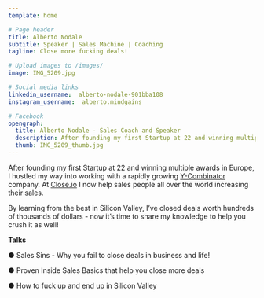 ```yaml
---
template: home

# Page header
title: Alberto Nodale 
subtitle: Speaker | Sales Machine | Coaching
tagline: Close more fucking deals!

# Upload images to /images/
image: IMG_5209.jpg

# Social media links
linkedin_username:  alberto-nodale-901bba108
instagram_username:  alberto.mindgains

# Facebook
opengraph:
  title: Alberto Nodale - Sales Coach and Speaker
  description: After founding my first Startup at 22 and winning multiple awards in Europe, I hustled my way into a rapidly growing Y-Combinator company. Now it’s time to share my knowledge to help you crush it as well!
  thumb: IMG_5209_thumb.jpg
---
```


After founding my first Startup at 22 and winning multiple awards in Europe, I hustled my way into working with a rapidly growing [Y-Combinator](https://www.ycombinator.com/) company. At [Close.io](http://close.io) I now help sales people all over the world increasing their sales.

By learning from the best in Silicon Valley, I’ve closed deals worth hundreds of thousands of dollars - now it’s time to share my knowledge to help you crush it as well!

**Talks**

● Sales Sins - Why you fail to close deals in business and life!

● Proven Inside Sales Basics that help you close more deals

● How to fuck up and end up in Silicon Valley
